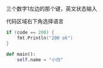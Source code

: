 三个数字1左边的那个键，英文状态输入

代码区域右下角选择语言

```go
if (code == 200) {
	fmt.Println("200 ok")
}
```

```python
def main():
	self.name = "小白"
```

